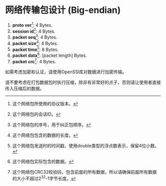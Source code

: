 # 网络传输包设计 (Big-endian)

1. **proto ver**[^1]:   4 Bytes.
3. **session id**[^2]:  4 Bytes.
2. **packet seq**[^3]:  4 Bytes.
4. **packet size**[^4]: 4 Bytes.
5. **packet time**[^5]: 8 Bytes.
6. **packet data**[^6]: [packet length] Bytes.
7. **packet crc**[^7]:  4 Bytes.

如需考虑加密和认证，请使用OpenSSl库对数据进行加密传输。

[^1]: 这个网络包所使用的协议版本。
[^2]: 这个网络包的会话ID。
[^3]: 这个网络包的序号，用于纠正包顺序。
[^4]: 这个网络包包含的数据的长度。
[^5]: 这个网络包发送时的时间戳，使用double类型的浮点数表示，保留4位小数。
[^6]: 这个网络包实际包含的数据。
[^7]: 这个网络包CRC32校验码，包含前面的所有数据，所以请确保前面所有数据的大小不超过2<sup>32</sup>-1字节长度。

请不要考虑在打包数据包时执行压缩，除非有非常好的点子，否则请让使用者直接传入压缩后的数据。